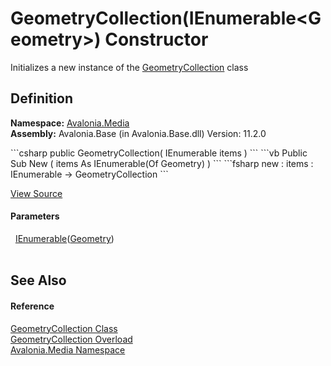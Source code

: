 # GeometryCollection(IEnumerable&lt;Geometry&gt;) Constructor


Initializes a new instance of the <a href="T_Avalonia_Media_GeometryCollection">GeometryCollection</a> class



## Definition
**Namespace:** <a href="N_Avalonia_Media">Avalonia.Media</a>  
**Assembly:** Avalonia.Base (in Avalonia.Base.dll) Version: 11.2.0

<Tabs groupId="api-code-preview">
<TabItem value="csharp" label="C#">
```csharp
public GeometryCollection(
	IEnumerable<Geometry> items
)
```
</TabItem>
<TabItem value="vb" label="VB">
```vb
Public Sub New ( 
	items As IEnumerable(Of Geometry)
)
```
</TabItem>
<TabItem value="fsharp" label="F#">
```fsharp
new : 
        items : IEnumerable<Geometry> -> GeometryCollection
```
</TabItem>
</Tabs>



<a href="https://github.com/AvaloniaUI/Avalonia/tree/master/src/Avalonia.Base/Media/GeometryCollection.cs#L27" title="View the source code">View Source</a>



#### Parameters
<dl><dt>  <a href="https://learn.microsoft.com/dotnet/api/system.collections.generic.ienumerable-1" target="_blank" rel="noopener noreferrer">IEnumerable</a>(<a href="T_Avalonia_Media_Geometry">Geometry</a>)</dt><dd> </dd></dl>

## See Also


#### Reference
<a href="T_Avalonia_Media_GeometryCollection">GeometryCollection Class</a>  
<a href="Overload_Avalonia_Media_GeometryCollection__ctor">GeometryCollection Overload</a>  
<a href="N_Avalonia_Media">Avalonia.Media Namespace</a>  
